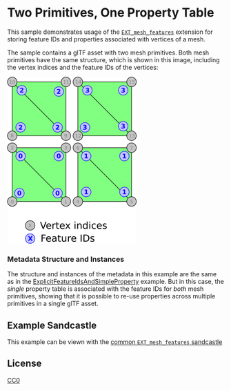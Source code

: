 # Two Primitives, One Property Table

This sample demonstrates usage of the [`EXT_mesh_features`](https://github.com/CesiumGS/glTF/tree/3d-tiles-next/extensions/2.0/Vendor/EXT_mesh_features) extension for storing feature IDs and properties associated with vertices of a mesh.

The sample contains a glTF asset with two mesh primitives. Both mesh primitives have the same structure, which is shown in this image, including the vertex indices and the feature IDs of the vertices:

![Image](../EXT_mesh_features-quads.png)

### Metadata Structure and Instances

The structure and instances of the metadata in this example are the same as in the [ExplicitFeatureIdsAndSimpleProperty](../ExplicitFeatureIdsAndSimpleProperty#metadata-structure) example. But in this case, the _single_ property table is associated with the feature IDs for _both_ mesh primitives, showing that it is possible to re-use properties across multiple primitives in a single glTF asset. 

## Example Sandcastle

This example can be viewn with the [common `EXT_mesh_features` sandcastle](../#common-sandcastle-code)


## License

[CC0](https://creativecommons.org/share-your-work/public-domain/cc0/)









